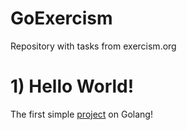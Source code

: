 # GoExercism
Repository with tasks from exercism.org

# 1) Hello World!
The first simple [project](https://github.com/LitvinovKV/GoExercism/tree/main/HelloWorld) on Golang!